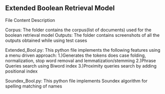 Extended Boolean Retrieval Model
--------------------------------------

File Content Description

Corpus: The folder contains the corpus(list of documents) used for the boolean retrieval model
Outputs: The folder contains screenshots of all the outputs obtained while using test cases

Extended_Bool.py: This python file implements the following features using a menu driven approach:
1.)Generates the tokens does case folding, normalization, stop word removal and lemmatization/stemming
2.)Phrase Queries search using Biword index
3.)Proximity queries search by adding positional index

Soundex_Bool.py: This python file implements Soundex algorithm for spelling matching of names